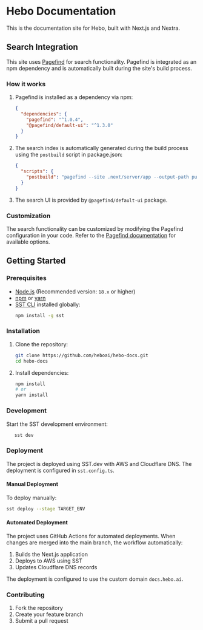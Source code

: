# Hebo Documentation

This is the documentation site for Hebo, built with Next.js and Nextra.

## Search Integration

This site uses [Pagefind](https://pagefind.app/) for search functionality. Pagefind is integrated as an npm dependency and is automatically built during the site's build process.

### How it works

1. Pagefind is installed as a dependency via npm:
   ```json
   {
     "dependencies": {
       "pagefind": "^1.0.4",
       "@pagefind/default-ui": "^1.3.0"
     }
   }
   ```

2. The search index is automatically generated during the build process using the `postbuild` script in package.json:
   ```json
   {
     "scripts": {
       "postbuild": "pagefind --site .next/server/app --output-path public/_pagefind"
     }
   }
   ```

3. The search UI is provided by `@pagefind/default-ui` package.

### Customization

The search functionality can be customized by modifying the Pagefind configuration in your code. Refer to the [Pagefind documentation](https://pagefind.app/docs/) for available options.

## Getting Started

### Prerequisites

- [Node.js](https://nodejs.org/) (Recommended version: `18.x` or higher)
- [npm](https://www.npmjs.com/) or [yarn](https://yarnpkg.com/)
- [SST CLI](https://sst.dev/docs/installation) installed globally:
  ```bash
  npm install -g sst
  ```

### Installation

1. Clone the repository:
   ```bash
   git clone https://github.com/heboai/hebo-docs.git
   cd hebo-docs
   ```

2. Install dependencies:
   ```bash
   npm install
   # or
   yarn install
   ```

### Development

Start the SST development environment:
```bash
   sst dev
```

### Deployment

The project is deployed using SST.dev with AWS and Cloudflare DNS. The deployment is configured in `sst.config.ts`.

#### Manual Deployment

To deploy manually:

```bash
sst deploy --stage TARGET_ENV
```

#### Automated Deployment

The project uses GitHub Actions for automated deployments. When changes are merged into the main branch, the workflow automatically:

1. Builds the Next.js application
2. Deploys to AWS using SST
3. Updates Cloudflare DNS records

The deployment is configured to use the custom domain `docs.hebo.ai`.

### Contributing

1. Fork the repository
2. Create your feature branch
3. Submit a pull request
